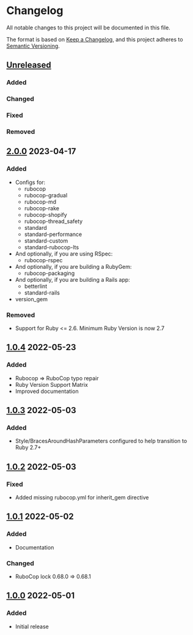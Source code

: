 # Changelog
All notable changes to this project will be documented in this file.

The format is based on [Keep a Changelog](https://keepachangelog.com/en/1.0.0/),
and this project adheres to [Semantic Versioning](https://semver.org/spec/v2.0.0.html).

## [Unreleased]
### Added
### Changed
### Fixed
### Removed

## [2.0.0] 2023-04-17
### Added
- Configs for:
  - rubocop
  - rubocop-gradual
  - rubocop-md
  - rubocop-rake
  - rubocop-shopify
  - rubocop-thread_safety
  - standard
  - standard-performance
  - standard-custom
  - standard-rubocop-lts
- And optionally, if you are using RSpec:
  - rubocop-rspec
- And optionally, if you are building a RubyGem:
  - rubocop-packaging
- And optionally, if you are building a Rails app:
  - betterlint
  - standard-rails
- version_gem
### Removed
- Support for Ruby <= 2.6. Minimum Ruby Version is now 2.7

## [1.0.4] 2022-05-23
### Added
* Rubocop => RuboCop typo repair
* Ruby Version Support Matrix
* Improved documentation

## [1.0.3] 2022-05-03
### Added
* Style/BracesAroundHashParameters configured to help transition to Ruby 2.7+

## [1.0.2] 2022-05-03
### Fixed
* Added missing rubocop.yml for inherit_gem directive

## [1.0.1] 2022-05-02
### Added
* Documentation

### Changed
* RuboCop lock 0.68.0 => 0.68.1

## [1.0.0] 2022-05-01
### Added
* Initial release

[Unreleased]: https://github.com/rubocop-lts/rubocop-ruby2_2/compare/v2.0.0...HEAD
[2.0.0]: https://github.com/rubocop-lts/rubocop-ruby2_2/compare/v1.0.4...v2.0.0
[1.0.4]: https://github.com/rubocop-lts/rubocop-ruby2_2/compare/v1.0.3...v1.0.4
[1.0.3]: https://github.com/rubocop-lts/rubocop-ruby2_2/compare/v1.0.2...v1.0.3
[1.0.2]: https://github.com/rubocop-lts/rubocop-ruby2_2/compare/v1.0.1...v1.0.2
[1.0.1]: https://github.com/rubocop-lts/rubocop-ruby2_2/compare/v1.0.0...v1.0.1
[1.0.0]: https://github.com/rubocop-lts/rubocop-ruby2_2/compare/b86f10e2f7a0ad4081b07782b3b924ef67acdeab...v1.0.0
